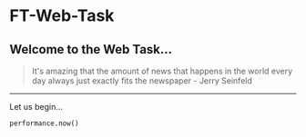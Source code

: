 # FT-Web-Task

## Welcome to the Web Task... 

>It's amazing that the amount of news that happens in the world every day always just exactly fits the newspaper - Jerry Seinfeld
***
Let us begin...
```
performance.now()
```
